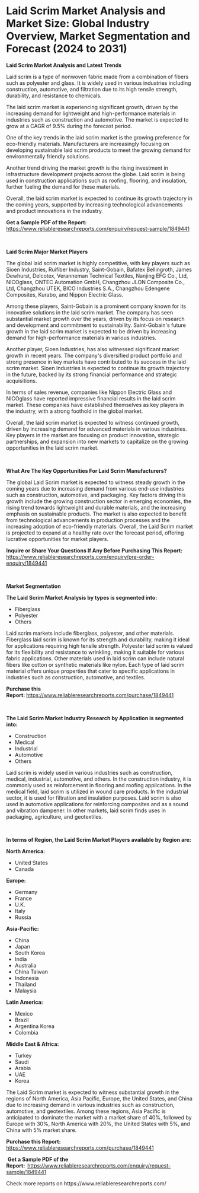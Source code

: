 <p><h1>Laid Scrim Market Analysis and Market Size: Global Industry Overview, Market Segmentation and Forecast (2024 to 2031)</h1></p><p><strong>Laid Scrim Market Analysis and Latest Trends</strong></p>
<p><p>Laid scrim is a type of nonwoven fabric made from a combination of fibers such as polyester and glass. It is widely used in various industries including construction, automotive, and filtration due to its high tensile strength, durability, and resistance to chemicals.</p><p>The laid scrim market is experiencing significant growth, driven by the increasing demand for lightweight and high-performance materials in industries such as construction and automotive. The market is expected to grow at a CAGR of 9.5% during the forecast period.</p><p>One of the key trends in the laid scrim market is the growing preference for eco-friendly materials. Manufacturers are increasingly focusing on developing sustainable laid scrim products to meet the growing demand for environmentally friendly solutions.</p><p>Another trend driving the market growth is the rising investment in infrastructure development projects across the globe. Laid scrim is being used in construction applications such as roofing, flooring, and insulation, further fueling the demand for these materials.</p><p>Overall, the laid scrim market is expected to continue its growth trajectory in the coming years, supported by increasing technological advancements and product innovations in the industry.</p></p>
<p><strong>Get a Sample PDF of the Report:&nbsp;</strong> <a href="https://www.reliableresearchreports.com/enquiry/request-sample/1849441">https://www.reliableresearchreports.com/enquiry/request-sample/1849441</a></p>
<p>&nbsp;</p>
<p><strong>Laid Scrim Major Market Players</strong></p>
<p><p>The global laid scrim market is highly competitive, with key players such as Sioen Industries, Ruifiber Industry, Saint-Gobain, Bafatex Bellingroth, James Dewhurst, Delcotex, Veranneman Technical Textiles, Nanjing EFG Co., Ltd, NICOglass, ONTEC Automation GmbH, Changzhou JLON Composite Co., Ltd, Changzhou UTEK, BICO Industries S.A., Changzhou Edengene Composites, Kurabo, and Nippon Electric Glass.</p><p>Among these players, Saint-Gobain is a prominent company known for its innovative solutions in the laid scrim market. The company has seen substantial market growth over the years, driven by its focus on research and development and commitment to sustainability. Saint-Gobain's future growth in the laid scrim market is expected to be driven by increasing demand for high-performance materials in various industries.</p><p>Another player, Sioen Industries, has also witnessed significant market growth in recent years. The company's diversified product portfolio and strong presence in key markets have contributed to its success in the laid scrim market. Sioen Industries is expected to continue its growth trajectory in the future, backed by its strong financial performance and strategic acquisitions.</p><p>In terms of sales revenue, companies like Nippon Electric Glass and NICOglass have reported impressive financial results in the laid scrim market. These companies have established themselves as key players in the industry, with a strong foothold in the global market.</p><p>Overall, the laid scrim market is expected to witness continued growth, driven by increasing demand for advanced materials in various industries. Key players in the market are focusing on product innovation, strategic partnerships, and expansion into new markets to capitalize on the growing opportunities in the laid scrim market.</p></p>
<p>&nbsp;</p>
<p><strong>What Are The Key Opportunities For Laid Scrim Manufacturers?</strong></p>
<p><p>The global Laid Scrim market is expected to witness steady growth in the coming years due to increasing demand from various end-use industries such as construction, automotive, and packaging. Key factors driving this growth include the growing construction sector in emerging economies, the rising trend towards lightweight and durable materials, and the increasing emphasis on sustainable products. The market is also expected to benefit from technological advancements in production processes and the increasing adoption of eco-friendly materials. Overall, the Laid Scrim market is projected to expand at a healthy rate over the forecast period, offering lucrative opportunities for market players.</p></p>
<p><strong>Inquire or Share Your Questions If Any Before Purchasing This Report:</strong> <a href="https://www.reliableresearchreports.com/enquiry/pre-order-enquiry/1849441">https://www.reliableresearchreports.com/enquiry/pre-order-enquiry/1849441</a></p>
<p>&nbsp;</p>
<p><strong>Market Segmentation</strong></p>
<p><strong>The Laid Scrim Market Analysis by types is segmented into:</strong></p>
<p><ul><li>Fiberglass</li><li>Polyester</li><li>Others</li></ul></p>
<p><p>Laid scrim markets include fiberglass, polyester, and other materials. Fiberglass laid scrim is known for its strength and durability, making it ideal for applications requiring high tensile strength. Polyester laid scrim is valued for its flexibility and resistance to wrinkling, making it suitable for various fabric applications. Other materials used in laid scrim can include natural fibers like cotton or synthetic materials like nylon. Each type of laid scrim material offers unique properties that cater to specific applications in industries such as construction, automotive, and textiles.</p></p>
<p><strong>Purchase this Report:&nbsp;</strong><a href="https://www.reliableresearchreports.com/purchase/1849441">https://www.reliableresearchreports.com/purchase/1849441</a></p>
<p>&nbsp;</p>
<p><strong>The Laid Scrim Market Industry Research by Application is segmented into:</strong></p>
<p><ul><li>Construction</li><li>Medical</li><li>Industrial</li><li>Automotive</li><li>Others</li></ul></p>
<p><p>Laid scrim is widely used in various industries such as construction, medical, industrial, automotive, and others. In the construction industry, it is commonly used as reinforcement in flooring and roofing applications. In the medical field, laid scrim is utilized in wound care products. In the industrial sector, it is used for filtration and insulation purposes. Laid scrim is also used in automotive applications for reinforcing composites and as a sound and vibration dampener. In other markets, laid scrim finds uses in packaging, agriculture, and geotextiles.</p></p>
<p>&nbsp;</p>
<p><strong>In terms of Region, the Laid Scrim Market Players available by Region are:</strong></p>
<p>
    <p> <strong> North America: </strong>
        <ul>
            <li>United States</li>
            <li>Canada</li>
        </ul>
        </p> 
    <p> <strong> Europe: </strong>
        <ul>
            <li>Germany</li>
            <li>France</li>
            <li>U.K.</li>
            <li>Italy</li>
            <li>Russia</li>
        </ul>
        </p> 
    <p> <strong> Asia-Pacific: </strong>
        <ul>
            <li>China</li>
            <li>Japan</li>
            <li>South Korea</li>
            <li>India</li>
            <li>Australia</li>
            <li>China Taiwan</li>
            <li>Indonesia</li>
            <li>Thailand</li>
            <li>Malaysia</li>
        </ul>
        </p> 
    <p> <strong> Latin America: </strong>
        <ul>
            <li>Mexico</li>
            <li>Brazil</li>
            <li>Argentina Korea</li>
            <li>Colombia</li>
        </ul>
        </p> 
    <p> <strong> Middle East & Africa: </strong>
        <ul>
            <li>Turkey</li>
            <li>Saudi</li>
            <li>Arabia</li>
            <li>UAE</li>
            <li>Korea</li>
        </ul>
    </p>
    </p>
<p><p>The Laid Scrim market is expected to witness substantial growth in the regions of North America, Asia Pacific, Europe, the United States, and China due to increasing demand in various industries such as construction, automotive, and geotextiles. Among these regions, Asia Pacific is anticipated to dominate the market with a market share of 40%, followed by Europe with 30%, North America with 20%, the United States with 5%, and China with 5% market share.</p></p>
<p><strong>Purchase this Report: </strong><a href="https://www.reliableresearchreports.com/purchase/1849441">https://www.reliableresearchreports.com/purchase/1849441</a></p>
<p>&nbsp;<strong>Get a Sample PDF of the Report:&nbsp;&nbsp;</strong><a href="https://www.reliableresearchreports.com/enquiry/request-sample/1849441">https://www.reliableresearchreports.com/enquiry/request-sample/1849441</a></p>
<p><strong></strong></p>
<p>Check more reports on https://www.reliableresearchreports.com/</p>